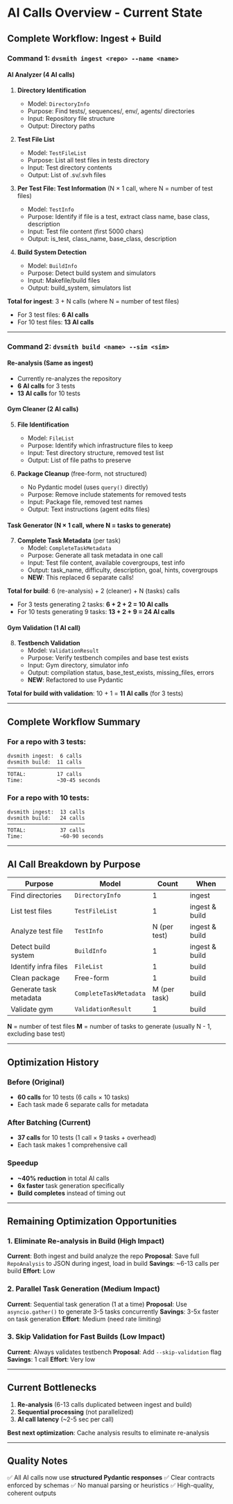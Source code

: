 # AI Calls Overview - Current State

## Complete Workflow: Ingest + Build

### Command 1: `dvsmith ingest <repo> --name <name>`

#### AI Analyzer (4 AI calls)

1. **Directory Identification**
   - Model: `DirectoryInfo`
   - Purpose: Find tests/, sequences/, env/, agents/ directories
   - Input: Repository file structure
   - Output: Directory paths

2. **Test File List**
   - Model: `TestFileList`
   - Purpose: List all test files in tests directory
   - Input: Test directory contents
   - Output: List of .sv/.svh files

3. **Per Test File: Test Information** (N × 1 call, where N = number of test files)
   - Model: `TestInfo`
   - Purpose: Identify if file is a test, extract class name, base class, description
   - Input: Test file content (first 5000 chars)
   - Output: is_test, class_name, base_class, description

4. **Build System Detection**
   - Model: `BuildInfo`
   - Purpose: Detect build system and simulators
   - Input: Makefile/build files
   - Output: build_system, simulators list

**Total for ingest**: 3 + N calls (where N = number of test files)
- For 3 test files: **6 AI calls**
- For 10 test files: **13 AI calls**

---

### Command 2: `dvsmith build <name> --sim <sim>`

#### Re-analysis (Same as ingest)
- Currently re-analyzes the repository
- **6 AI calls** for 3 tests
- **13 AI calls** for 10 tests

#### Gym Cleaner (2 AI calls)

5. **File Identification**
   - Model: `FileList`
   - Purpose: Identify which infrastructure files to keep
   - Input: Test directory structure, removed test list
   - Output: List of file paths to preserve

6. **Package Cleanup** (free-form, not structured)
   - No Pydantic model (uses `query()` directly)
   - Purpose: Remove include statements for removed tests
   - Input: Package file, removed test names
   - Output: Text instructions (agent edits files)

#### Task Generator (N × 1 call, where N = tasks to generate)

7. **Complete Task Metadata** (per task)
   - Model: `CompleteTaskMetadata`
   - Purpose: Generate all task metadata in one call
   - Input: Test file content, available covergroups, test info
   - Output: task_name, difficulty, description, goal, hints, covergroups
   - **NEW**: This replaced 6 separate calls!

**Total for build**: 6 (re-analysis) + 2 (cleaner) + N (tasks) calls
- For 3 tests generating 2 tasks: **6 + 2 + 2 = 10 AI calls**
- For 10 tests generating 9 tasks: **13 + 2 + 9 = 24 AI calls**

#### Gym Validation (1 AI call)

8. **Testbench Validation**
   - Model: `ValidationResult`
   - Purpose: Verify testbench compiles and base test exists
   - Input: Gym directory, simulator info
   - Output: compilation status, base_test_exists, missing_files, errors
   - **NEW**: Refactored to use Pydantic

**Total for build with validation**: 10 + 1 = **11 AI calls** (for 3 tests)

---

## Complete Workflow Summary

### For a repo with 3 tests:

```
dvsmith ingest:  6 calls
dvsmith build:  11 calls
─────────────────────────
TOTAL:          17 calls
Time:           ~30-45 seconds
```

### For a repo with 10 tests:

```
dvsmith ingest:  13 calls
dvsmith build:   24 calls
─────────────────────────
TOTAL:           37 calls
Time:            ~60-90 seconds
```

---

## AI Call Breakdown by Purpose

| Purpose | Model | Count | When |
|---------|-------|-------|------|
| Find directories | `DirectoryInfo` | 1 | ingest |
| List test files | `TestFileList` | 1 | ingest & build |
| Analyze test file | `TestInfo` | N (per test) | ingest & build |
| Detect build system | `BuildInfo` | 1 | ingest & build |
| Identify infra files | `FileList` | 1 | build |
| Clean package | Free-form | 1 | build |
| Generate task metadata | `CompleteTaskMetadata` | M (per task) | build |
| Validate gym | `ValidationResult` | 1 | build |

**N** = number of test files
**M** = number of tasks to generate (usually N - 1, excluding base test)

---

## Optimization History

### Before (Original)
- **60 calls** for 10 tests (6 calls × 10 tasks)
- Each task made 6 separate calls for metadata

### After Batching (Current)
- **37 calls** for 10 tests (1 call × 9 tasks + overhead)
- Each task makes 1 comprehensive call

### Speedup
- **~40% reduction** in total AI calls
- **6x faster** task generation specifically
- **Build completes** instead of timing out

---

## Remaining Optimization Opportunities

### 1. Eliminate Re-analysis in Build (High Impact)
**Current**: Both ingest and build analyze the repo
**Proposal**: Save full `RepoAnalysis` to JSON during ingest, load in build
**Savings**: ~6-13 calls per build
**Effort**: Low

### 2. Parallel Task Generation (Medium Impact)
**Current**: Sequential task generation (1 at a time)
**Proposal**: Use `asyncio.gather()` to generate 3-5 tasks concurrently
**Savings**: 3-5x faster on task generation
**Effort**: Medium (need rate limiting)

### 3. Skip Validation for Fast Builds (Low Impact)
**Current**: Always validates testbench
**Proposal**: Add `--skip-validation` flag
**Savings**: 1 call
**Effort**: Very low

---

## Current Bottlenecks

1. **Re-analysis** (6-13 calls duplicated between ingest and build)
2. **Sequential processing** (not parallelized)
3. **AI call latency** (~2-5 sec per call)

**Best next optimization**: Cache analysis results to eliminate re-analysis

---

## Quality Notes

✅ All AI calls now use **structured Pydantic responses**
✅ Clear contracts enforced by schemas
✅ No manual parsing or heuristics
✅ High-quality, coherent outputs
